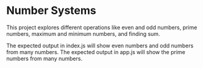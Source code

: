 <h1>Number Systems</h1>

This project explores different operations like even and odd numbers, prime numbers, maximum and minimum numbers, and finding sum.

The expected output in index.js will show even numbers and odd numbers from many numbers.
The expected output in app.js will show the prime numbers from many numbers.
